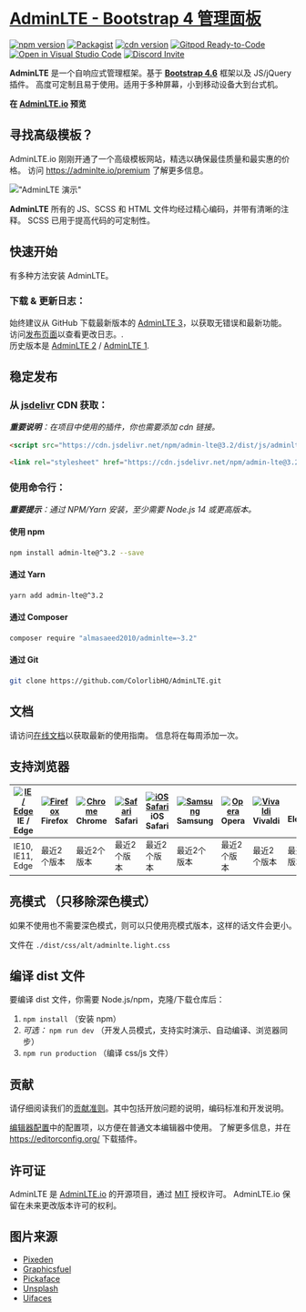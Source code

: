 # [AdminLTE - Bootstrap 4 管理面板](https://adminlte.io)

[![npm version](https://img.shields.io/npm/v/admin-lte/latest.svg)](https://www.npmjs.com/package/admin-lte)
[![Packagist](https://img.shields.io/packagist/v/almasaeed2010/adminlte.svg)](https://packagist.org/packages/almasaeed2010/adminlte)
[![cdn version](https://data.jsdelivr.com/v1/package/npm/admin-lte/badge)](https://www.jsdelivr.com/package/npm/admin-lte)
[![Gitpod Ready-to-Code](https://img.shields.io/badge/Gitpod-Ready--to--Code-blue?logo=gitpod)](https://gitpod.io/from-referrer/)
[![Open in Visual Studio Code](https://open.vscode.dev/badges/open-in-vscode.svg)](https://open.vscode.dev/ColorlibHQ/AdminLTE)
[![Discord Invite](https://img.shields.io/badge/discord-join%20now-green)](https://discord.gg/jfdvjwFqfz)

**AdminLTE** 是一个自响应式管理框架。基于 **[Bootstrap 4.6](https://getbootstrap.com/)** 框架以及 JS/jQuery 插件。
高度可定制且易于使用。适用于多种屏幕，小到移动设备大到台式机。

**在 [AdminLTE.io](/AdminLTE/AdminLTE-3.x/) 预览**

## 寻找高级模板？

AdminLTE.io 刚刚开通了一个高级模板网站，精选以确保最佳质量和最实惠的价格。
访问 <https://adminlte.io/premium> 了解更多信息。

!["AdminLTE 演示"](https://adminlte.io/AdminLTE3.png "AdminLTE 演示")

**AdminLTE** 所有的 JS、SCSS 和 HTML 文件均经过精心编码，并带有清晰的注释。
SCSS 已用于提高代码的可定制性。

## 快速开始
有多种方法安装 AdminLTE。

### 下载 & 更新日志：
始终建议从 GitHub 下载最新版本的 [AdminLTE 3](https://github.com/ColorlibHQ/AdminLTE/releases/latest)，以获取无错误和最新功能。\
访问[发布页面](https://github.com/ColorlibHQ/AdminLTE/releases)以查看更改日志。.\
历史版本是 [AdminLTE 2](https://github.com/ColorlibHQ/AdminLTE/releases/tag/v2.4.18) / [AdminLTE 1](https://github.com/ColorlibHQ/AdminLTE/releases/tag/1.3.1).

## 稳定发布
### 从 [jsdelivr](https://www.jsdelivr.com/package/npm/admin-lte) CDN 获取：
_**重要说明**：在项目中使用的插件，你也需要添加 cdn 链接。_
```html
<script src="https://cdn.jsdelivr.net/npm/admin-lte@3.2/dist/js/adminlte.min.js"></script>
```
```html
<link rel="stylesheet" href="https://cdn.jsdelivr.net/npm/admin-lte@3.2/dist/css/adminlte.min.css">
```
### 使用命令行：
_**重要提示**：通过 NPM/Yarn 安装，至少需要 Node.js 14 或更高版本。_
#### 使用 npm
```bash
npm install admin-lte@^3.2 --save
```
#### 通过 Yarn
```bash
yarn add admin-lte@^3.2
```
#### 通过 Composer
```bash
composer require "almasaeed2010/adminlte=~3.2"
```
#### 通过 Git
```bash
git clone https://github.com/ColorlibHQ/AdminLTE.git
```

## 文档

请访问[在线文档](https://3vshej.cn/AdminLTE/)以获取最新的使用指南。
信息将在每周添加一次。

## 支持浏览器

| [<img src="https://raw.githubusercontent.com/alrra/browser-logos/master/src/edge/edge_48x48.png" alt="IE / Edge" width="24px" height="24px" />](http://godban.github.io/browsers-support-badges/)<br/>IE / Edge | [<img src="https://raw.githubusercontent.com/alrra/browser-logos/master/src/firefox/firefox_48x48.png" alt="Firefox" width="24px" height="24px" />](http://godban.github.io/browsers-support-badges/)<br/>Firefox | [<img src="https://raw.githubusercontent.com/alrra/browser-logos/master/src/chrome/chrome_48x48.png" alt="Chrome" width="24px" height="24px" />](http://godban.github.io/browsers-support-badges/)<br/>Chrome | [<img src="https://raw.githubusercontent.com/alrra/browser-logos/master/src/safari/safari_48x48.png" alt="Safari" width="24px" height="24px" />](http://godban.github.io/browsers-support-badges/)<br/>Safari | [<img src="https://raw.githubusercontent.com/alrra/browser-logos/master/src/safari-ios/safari-ios_48x48.png" alt="iOS Safari" width="24px" height="24px" />](http://godban.github.io/browsers-support-badges/)<br/>iOS Safari | [<img src="https://raw.githubusercontent.com/alrra/browser-logos/master/src/samsung-internet/samsung-internet_48x48.png" alt="Samsung" width="24px" height="24px" />](http://godban.github.io/browsers-support-badges/)<br/>Samsung | [<img src="https://raw.githubusercontent.com/alrra/browser-logos/master/src/opera/opera_48x48.png" alt="Opera" width="24px" height="24px" />](http://godban.github.io/browsers-support-badges/)<br/>Opera | [<img src="https://raw.githubusercontent.com/alrra/browser-logos/master/src/vivaldi/vivaldi_48x48.png" alt="Vivaldi" width="24px" height="24px" />](http://godban.github.io/browsers-support-badges/)<br/>Vivaldi | [<img src="https://raw.githubusercontent.com/alrra/browser-logos/master/src/electron/electron_48x48.png" alt="Electron" width="24px" height="24px" />](http://godban.github.io/browsers-support-badges/)<br/>Electron |
| --------- | --------- | --------- | --------- | --------- | --------- | --------- | --------- | --------- |
| IE10, IE11, Edge| 最近2个版本| 最近2个版本| 最近2个版本| 最近2个版本| 最近2个版本| 最近2个版本| 最近2个版本| 最近2个版本

## 亮模式 （只移除深色模式）
如果不使用也不需要深色模式，则可以只使用亮模式版本，这样的话文件会更小。

文件在 `./dist/css/alt/adminlte.light.css`


## 编译 dist 文件

要编译 dist 文件，你需要 Node.js/npm，克隆/下载仓库后：

1. `npm install` （安装 npm）
2. _可选：_ `npm run dev` （开发人员模式，支持实时演示、自动编译、浏览器同步）
3. `npm run production` （编译 css/js 文件）


## 贡献

请仔细阅读我们的[贡献准则](https://github.com/ColorlibHQ/AdminLTE/tree/master/.github/CONTRIBUTING.md)。其中包括开放问题的说明，编码标准和开发说明。

[编辑器配置](https://github.com/twbs/bootstrap/blob/main/.editorconfig)中的配置项，以方便在普通文本编辑器中使用。 了解更多信息，并在 <https://editorconfig.org/> 下载插件。


## 许可证

AdminLTE 是 [AdminLTE.io](https://adminlte.io) 的开源项目，通过 [MIT](http://opensource.org/licenses/MIT) 授权许可。
AdminLTE.io 保留在未来更改版本许可的权利。

## 图片来源

- [Pixeden](http://www.pixeden.com/psd-web-elements/flat-responsive-showcase-psd)
- [Graphicsfuel](https://www.graphicsfuel.com/2013/02/13-high-resolution-blur-backgrounds/)
- [Pickaface](https://pickaface.net/)
- [Unsplash](https://unsplash.com/)
- [Uifaces](http://uifaces.com/)
